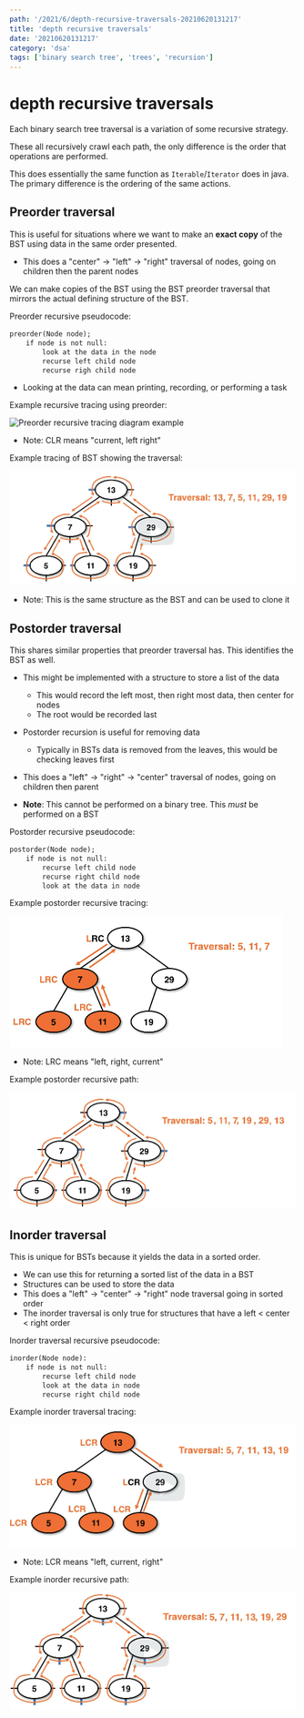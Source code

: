 ```yaml
---
path: '/2021/6/depth-recursive-traversals-20210620131217'
title: 'depth recursive traversals'
date: '20210620131217'
category: 'dsa'
tags: ['binary search tree', 'trees', 'recursion']
---
```


# depth recursive traversals
Each binary search tree traversal is a variation of some recursive strategy.

These all recursively crawl each path, the only difference is the order that
operations are performed.

This does essentially the same function as `Iterable`/`Iterator` does in java.
The primary difference is the ordering of the same actions.

## Preorder traversal
This is useful for situations where we want to make an **exact copy** of the BST
using data in the same order presented.
* This does a "center" -> "left" -> "right" traversal of nodes, going on children then the parent nodes

We can make copies of the BST using the BST preorder traversal that mirrors
the actual defining structure of the BST.

Preorder recursive pseudocode:
```
preorder(Node node);
    if node is not null:
        look at the data in the node
        recurse left child node
        recurse righ child node
```
* Looking at the data can mean printing, recording, or performing a task

Example recursive tracing using preorder:


![Preorder recursive tracing diagram example](./20210620131601-img-27.png)
* Note: CLR means "current, left right"


Example tracing of BST showing the traversal:


![Example tracing of BST showing the traversal](./20210620132022-img-1.png)
* Note: This is the same structure as the BST and can be used to clone it

## Postorder traversal
This shares similar properties that preorder traversal has. This identifies
the BST as well.
* This might be implemented with a structure to store a list of the data
    * This would record the left most, then right most data, then center for nodes
    * The root would be recorded last
* Postorder recursion is useful for removing data
    * Typically in BSTs data is removed from the leaves, this would be checking leaves first
* This does a "left" -> "right" -> "center" traversal of nodes, going on children then parent

* **Note**: This cannot be performed on a binary tree. This *must* be performed on a BST

Postorder recursive pseudocode:
```
postorder(Node node);
    if node is not null:
        recurse left child node
        recurse right child node
        look at the data in node
```

Example postorder recursive tracing:


![Example of the postorder recursive tracing](./20210620132528-img-2.png)
* Note: LRC means "left, right, current"


Example postorder recursive path:


![Postorder recursive path](./20210620132805-img-3.png)

## Inorder traversal
This is unique for BSTs because it yields the data in a sorted order.
* We can use this for returning a sorted list of the data in a BST
* Structures can be used to store the data
* This does a "left" -> "center" -> "right" node traversal going in sorted order
* The inorder traversal is only true for structures that have a left < center < right order

Inorder traversal recursive pseudocode:
```
inorder(Node node):
    if node is not null:
        recurse left child node
        look at the data in node
        recurse right child node
```

Example inorder traversal tracing:


![Example inorder traversal tracing](./20210620133259-img-4.png)
* Note: LCR means "left, current, right"


Example inorder recursive path:


![Example inorder recursive path](./20210620134535-img-5.png)

